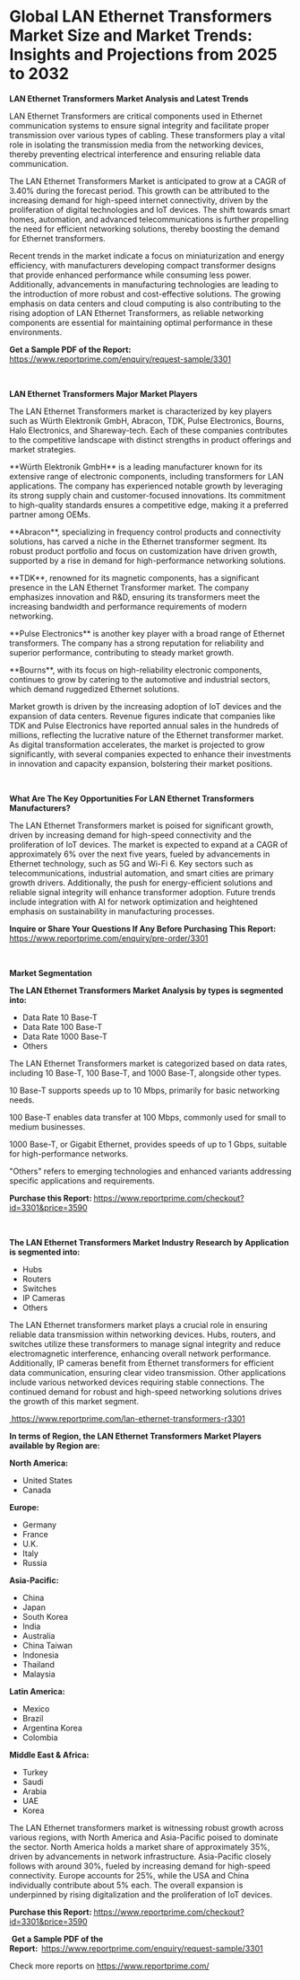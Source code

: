 <p><h1>Global LAN Ethernet Transformers Market Size and Market Trends: Insights and Projections from 2025 to 2032</h1></p><p><strong>LAN Ethernet Transformers Market Analysis and Latest Trends</strong></p>
<p><p>LAN Ethernet Transformers are critical components used in Ethernet communication systems to ensure signal integrity and facilitate proper transmission over various types of cabling. These transformers play a vital role in isolating the transmission media from the networking devices, thereby preventing electrical interference and ensuring reliable data communication.</p><p>The LAN Ethernet Transformers Market is anticipated to grow at a CAGR of 3.40% during the forecast period. This growth can be attributed to the increasing demand for high-speed internet connectivity, driven by the proliferation of digital technologies and IoT devices. The shift towards smart homes, automation, and advanced telecommunications is further propelling the need for efficient networking solutions, thereby boosting the demand for Ethernet transformers.</p><p>Recent trends in the market indicate a focus on miniaturization and energy efficiency, with manufacturers developing compact transformer designs that provide enhanced performance while consuming less power. Additionally, advancements in manufacturing technologies are leading to the introduction of more robust and cost-effective solutions. The growing emphasis on data centers and cloud computing is also contributing to the rising adoption of LAN Ethernet Transformers, as reliable networking components are essential for maintaining optimal performance in these environments.</p></p>
<p><strong>Get a Sample PDF of the Report:&nbsp;</strong> <a href="https://www.reportprime.com/enquiry/request-sample/3301?utm_campaign=3580&utm_medium=2&utm_source=Github&utm_content=ia&utm_term=18032025&utm_id=lan-ethernet-transformers">https://www.reportprime.com/enquiry/request-sample/3301</a></p>
<p>&nbsp;</p>
<p><strong>LAN Ethernet Transformers Major Market Players</strong></p>
<p><p>The LAN Ethernet Transformers market is characterized by key players such as Würth Elektronik GmbH, Abracon, TDK, Pulse Electronics, Bourns, Halo Electronics, and Shareway-tech. Each of these companies contributes to the competitive landscape with distinct strengths in product offerings and market strategies.</p><p>**Würth Elektronik GmbH** is a leading manufacturer known for its extensive range of electronic components, including transformers for LAN applications. The company has experienced notable growth by leveraging its strong supply chain and customer-focused innovations. Its commitment to high-quality standards ensures a competitive edge, making it a preferred partner among OEMs.</p><p>**Abracon**, specializing in frequency control products and connectivity solutions, has carved a niche in the Ethernet transformer segment. Its robust product portfolio and focus on customization have driven growth, supported by a rise in demand for high-performance networking solutions.</p><p>**TDK**, renowned for its magnetic components, has a significant presence in the LAN Ethernet Transformer market. The company emphasizes innovation and R&D, ensuring its transformers meet the increasing bandwidth and performance requirements of modern networking.</p><p>**Pulse Electronics** is another key player with a broad range of Ethernet transformers. The company has a strong reputation for reliability and superior performance, contributing to steady market growth. </p><p>**Bourns**, with its focus on high-reliability electronic components, continues to grow by catering to the automotive and industrial sectors, which demand ruggedized Ethernet solutions.</p><p>Market growth is driven by the increasing adoption of IoT devices and the expansion of data centers. Revenue figures indicate that companies like TDK and Pulse Electronics have reported annual sales in the hundreds of millions, reflecting the lucrative nature of the Ethernet transformer market. As digital transformation accelerates, the market is projected to grow significantly, with several companies expected to enhance their investments in innovation and capacity expansion, bolstering their market positions.</p></p>
<p>&nbsp;</p>
<p><strong>What Are The Key Opportunities For LAN Ethernet Transformers Manufacturers?</strong></p>
<p><p>The LAN Ethernet Transformers market is poised for significant growth, driven by increasing demand for high-speed connectivity and the proliferation of IoT devices. The market is expected to expand at a CAGR of approximately 6% over the next five years, fueled by advancements in Ethernet technology, such as 5G and Wi-Fi 6. Key sectors such as telecommunications, industrial automation, and smart cities are primary growth drivers. Additionally, the push for energy-efficient solutions and reliable signal integrity will enhance transformer adoption. Future trends include integration with AI for network optimization and heightened emphasis on sustainability in manufacturing processes.</p></p>
<p><strong>Inquire or Share Your Questions If Any Before Purchasing This Report:</strong> <a href="https://www.reportprime.com/enquiry/pre-order/3301?utm_campaign=3580&utm_medium=2&utm_source=Github&utm_content=ia&utm_term=18032025&utm_id=lan-ethernet-transformers">https://www.reportprime.com/enquiry/pre-order/3301</a></p>
<p>&nbsp;</p>
<p><strong>Market Segmentation</strong></p>
<p><strong>The LAN Ethernet Transformers Market Analysis by types is segmented into:</strong></p>
<p><ul><li>Data Rate 10 Base-T</li><li>Data Rate 100 Base-T</li><li>Data Rate 1000 Base-T</li><li>Others</li></ul></p>
<p><p>The LAN Ethernet Transformers market is categorized based on data rates, including 10 Base-T, 100 Base-T, and 1000 Base-T, alongside other types. </p><p>10 Base-T supports speeds up to 10 Mbps, primarily for basic networking needs. </p><p>100 Base-T enables data transfer at 100 Mbps, commonly used for small to medium businesses. </p><p>1000 Base-T, or Gigabit Ethernet, provides speeds of up to 1 Gbps, suitable for high-performance networks. </p><p>"Others" refers to emerging technologies and enhanced variants addressing specific applications and requirements.</p></p>
<p><strong>Purchase this Report:&nbsp;</strong><a href="https://www.reportprime.com/checkout?id=3301&price=3590&utm_campaign=3580&utm_medium=2&utm_source=Github&utm_content=ia&utm_term=18032025&utm_id=lan-ethernet-transformers">https://www.reportprime.com/checkout?id=3301&price=3590</a></p>
<p>&nbsp;</p>
<p><strong>The LAN Ethernet Transformers Market Industry Research by Application is segmented into:</strong></p>
<p><ul><li>Hubs</li><li>Routers</li><li>Switches</li><li>IP Cameras</li><li>Others</li></ul></p>
<p><p>The LAN Ethernet transformers market plays a crucial role in ensuring reliable data transmission within networking devices. Hubs, routers, and switches utilize these transformers to manage signal integrity and reduce electromagnetic interference, enhancing overall network performance. Additionally, IP cameras benefit from Ethernet transformers for efficient data communication, ensuring clear video transmission. Other applications include various networked devices requiring stable connections. The continued demand for robust and high-speed networking solutions drives the growth of this market segment.</p></p>
<p><a href="https://www.reportprime.com/lan-ethernet-transformers-r3301?utm_campaign=3580&utm_medium=2&utm_source=Github&utm_content=ia&utm_term=18032025&utm_id=lan-ethernet-transformers">&nbsp;https://www.reportprime.com/lan-ethernet-transformers-r3301</a></p>
<p><strong>In terms of Region, the LAN Ethernet Transformers Market Players available by Region are:</strong></p>
<p>
    <p> <strong> North America: </strong>
        <ul>
            <li>United States</li>
            <li>Canada</li>
        </ul>
        </p> 
    <p> <strong> Europe: </strong>
        <ul>
            <li>Germany</li>
            <li>France</li>
            <li>U.K.</li>
            <li>Italy</li>
            <li>Russia</li>
        </ul>
        </p> 
    <p> <strong> Asia-Pacific: </strong>
        <ul>
            <li>China</li>
            <li>Japan</li>
            <li>South Korea</li>
            <li>India</li>
            <li>Australia</li>
            <li>China Taiwan</li>
            <li>Indonesia</li>
            <li>Thailand</li>
            <li>Malaysia</li>
        </ul>
        </p> 
    <p> <strong> Latin America: </strong>
        <ul>
            <li>Mexico</li>
            <li>Brazil</li>
            <li>Argentina Korea</li>
            <li>Colombia</li>
        </ul>
        </p> 
    <p> <strong> Middle East & Africa: </strong>
        <ul>
            <li>Turkey</li>
            <li>Saudi</li>
            <li>Arabia</li>
            <li>UAE</li>
            <li>Korea</li>
        </ul>
    </p>
    </p>
<p><p>The LAN Ethernet transformers market is witnessing robust growth across various regions, with North America and Asia-Pacific poised to dominate the sector. North America holds a market share of approximately 35%, driven by advancements in network infrastructure. Asia-Pacific closely follows with around 30%, fueled by increasing demand for high-speed connectivity. Europe accounts for 25%, while the USA and China individually contribute about 5% each. The overall expansion is underpinned by rising digitalization and the proliferation of IoT devices.</p></p>
<p><strong>Purchase this Report: </strong><a href="https://www.reportprime.com/checkout?id=3301&price=3590&utm_campaign=3580&utm_medium=2&utm_source=Github&utm_content=ia&utm_term=18032025&utm_id=lan-ethernet-transformers">https://www.reportprime.com/checkout?id=3301&price=3590</a></p>
<p>&nbsp;<strong>Get a Sample PDF of the Report:&nbsp;&nbsp;</strong><a href="https://www.reportprime.com/enquiry/request-sample/3301?utm_campaign=3580&utm_medium=2&utm_source=Github&utm_content=ia&utm_term=18032025&utm_id=lan-ethernet-transformers">https://www.reportprime.com/enquiry/request-sample/3301</a></p>
<p><strong></strong></p>
<p>Check more reports on <a href="https://www.reportprime.com/?utm_campaign=3580&utm_medium=2&utm_source=Github&utm_content=ia&utm_term=18032025&utm_id=lan-ethernet-transformers">https://www.reportprime.com/</a></p>